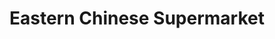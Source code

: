 ---
title: "Eastern Chinese Supermarket"
url: /cardiff/eastern-chinese-supermarket/
shop: Supermarkt
---